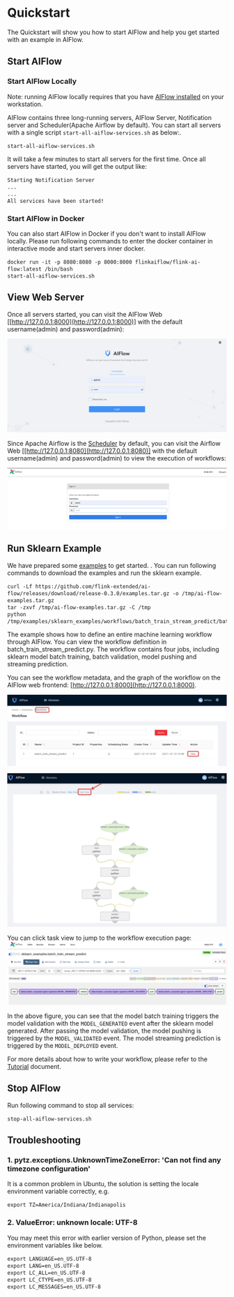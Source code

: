 # Quickstart

The Quickstart will show you how to start AIFlow and help you get started with an example in AIFlow.

## Start AIFlow

### Start AIFlow Locally

Note: running AIFlow locally requires that you have [AIFlow installed](../deployment/installation.md) on your workstation.

AIFlow contains three long-running servers, 
AIFlow Server, Notification server and Scheduler(Apache Airflow by default).
You can start all servers with a single script `start-all-aiflow-services.sh` as below:.

```shell
start-all-aiflow-services.sh
```

It will take a few minutes to start all servers for the first time. Once all servers have started, you will get the output like:

```text
Starting Notification Server
...
...
All services have been started!
```

### Start AIFlow in Docker

You can also start AIFlow in Docker if you don't want to install AIFlow locally. 
Please run following commands to enter the docker container in interactive mode and start servers inner docker. 

```shell script
docker run -it -p 8080:8080 -p 8000:8000 flinkaiflow/flink-ai-flow:latest /bin/bash
start-all-aiflow-services.sh
```

## View Web Server

Once all servers started, you can visit the AIFlow Web [[http://127.0.0.1:8000](http://127.0.0.1:8000)] with the default username(admin) and password(admin):

![aiflow login ui](../images/ai_flow_webui.jpg)

Since Apache Airflow is the [Scheduler](../architecture/overview.md) by default, you can visit the Airflow Web [[http://127.0.0.1:8080](http://127.0.0.1:8080)] 
with the default username(admin) and password(admin) to view the execution of workflows:

![airflow login ui](../images/airflow_login_ui.png)

## Run Sklearn Example

We have prepared some [examples](https://github.com/alibaba/flink-ai-extended/releases/download/ai-flow-release-0.2.2/ai-flow-examples.tar.gz) to get started. . 
You can run following commands to download the examples and run the sklearn example.

```shell
curl -Lf https://github.com/flink-extended/ai-flow/releases/download/release-0.3.0/examples.tar.gz -o /tmp/ai-flow-examples.tar.gz
tar -zxvf /tmp/ai-flow-examples.tar.gz -C /tmp
python /tmp/examples/sklearn_examples/workflows/batch_train_stream_predict/batch_train_stream_predict.py
```

The example shows how to define an entire machine learning workflow through AIFlow. 
You can view the workflow definition in batch_train_stream_predict.py. 
The workflow contains four jobs, including sklearn model batch training, batch validation, model pushing and streaming prediction.

You can see the workflow metadata, and the graph of the workflow on the AIFlow web frontend: [http://127.0.0.1:8000](http://127.0.0.1:8000).

![The metadata of the workflow](../images/sklearn_batch_train_stream_predict_meta.png)

![The graph of the workflow](../images/sklearn_batch_train_stream_predict_graph.png)

You can click task view to jump to the workflow execution page:
![The execution of the workflow](../images/sklearn_batch_train_stream_predict_execution.png)

In the above figure, you can see that the model batch training triggers the model validation with the `MODEL_GENERATED` 
event after the sklearn model generated. After passing the model validation, 
the model pushing is triggered by the `MODEL_VALIDATED` event. 
The model streaming prediction is triggered by the `MODEL_DEPLOYED` event.

For more details about how to write your workflow, please refer to the [Tutorial](../workflow_development/tutorial.md) document.

## Stop AIFlow

Run following command to stop all services:

```shell
stop-all-aiflow-services.sh
```

## Troubleshooting

### 1. pytz.exceptions.UnknownTimeZoneError: 'Can not find any timezone configuration'

It is a common problem in Ubuntu, the solution is setting the locale environment variable correctly, e.g.
```
export TZ=America/Indiana/Indianapolis
```

### 2. ValueError: unknown locale: UTF-8

You may meet this error with earlier version of Python, please set the environment variables like below.

```text
export LANGUAGE=en_US.UTF-8
export LANG=en_US.UTF-8
export LC_ALL=en_US.UTF-8
export LC_CTYPE=en_US.UTF-8
export LC_MESSAGES=en_US.UTF-8
```
